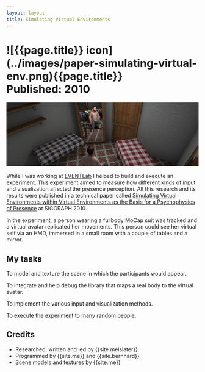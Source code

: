 ```yaml
---
layout: layout
title: Simulating Virtual Environments
---
```


<h1>
![{{page.title}} icon](../images/paper-simulating-virtual-env.png){{page.title}}<section class="byline">Published: 2010</section>
</h1>

![{{page.title}} screenshot](../images/paper-simulating-virtual-env_scr.png)

While I was working at [EVENTLab](http://www.event-lab.org/) I helped to build and execute an experiment. This experiment aimed to measure how different kinds of input and visualization affected the presence perception. All this research and its results were published in a technical paper called [Simulating Virtual Environments within Virtual Environments as the Basis for a Psychophysics of Presence](../files/a92-slater.pdf) at SIGGRAPH 2010.

In the experiment, a person wearing a fullbody MoCap suit was tracked and a virtual avatar replicated her movements. This person could see her virtual self via an HMD, immersed in a small room with a couple of tables and a mirror.

My tasks
---

To model and texture the scene in which the participants would appear.

To integrate and help debug the library that maps a real body to the virtual avatar.

To implement the various input and visualization methods.

To execute the experiment to many random people.

Credits
---

- Researched, written and led by {{site.melslater}}
- Programmed by {{site.me}} and {{site.bernhard}}
- Scene models and textures by {{site.me}}
